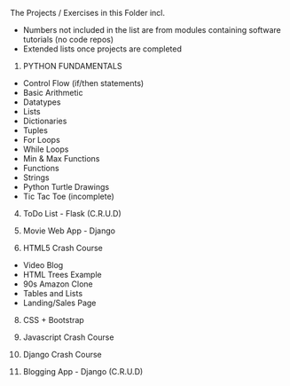 The Projects / Exercises in this Folder incl. 
* Numbers not included in the list are from modules containing software  tutorials (no code repos)
* Extended lists once projects are completed

1. PYTHON FUNDAMENTALS 
 * Control Flow (if/then statements)
 * Basic Arithmetic
 * Datatypes
 * Lists
 * Dictionaries
 * Tuples
 * For Loops
 * While Loops
 * Min & Max Functions
 * Functions
 * Strings
 * Python Turtle Drawings
 * Tic Tac Toe (incomplete) 
 
 
 4. ToDo List - Flask (C.R.U.D)
 
 5. Movie Web App - Django

 7. HTML5 Crash Course
  * Video Blog 
  * HTML Trees Example
  * 90s Amazon Clone
  * Tables and Lists
  * Landing/Sales Page

8. CSS + Bootstrap

9. Javascript Crash Course

11. Django Crash Course

13. Blogging App - Django (C.R.U.D)



